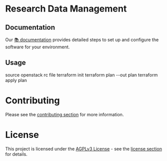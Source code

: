 # Research Data Management

## Documentation

Our [📚 documentation][#documentation] provides detailed steps to set up and configure the software for your environment.

## Usage

source openstack rc file
terraform init
terraform plan --out plan
terraform apply plan

# Contributing

Please see the [contributing section][#contributing] for more information.

# License
This project is licensed under the [AGPLv3 License](https://www.gnu.org/licenses/agpl-3.0.html) - see the [license section][#license] for details.

[#documentation]: https://opsocket.gitlab.io/infra-gdr
[#contributing]: https://opsocket.gitlab.io/infra-gdr/contributing.html
[#installing]: https://opsocket.gitlab.io/infra-gdr/intro/installing.html
[#troubleshooting]: https://opsocket.gitlab.io/infra-gdr/intro/troubleshooting.html
[#license]: https://opsocket.gitlab.io/infra-gdr/license.html